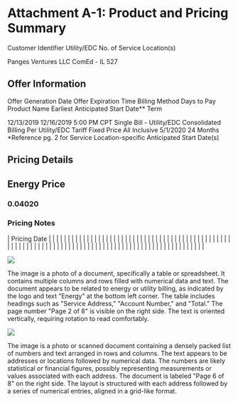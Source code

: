 # Attachment A-1: Product and Pricing Summary 

Customer Identifier
Utility/EDC
No. of Service Location(s)

Panges Ventures LLC
ComEd - IL
527

## Offer Information

Offer Generation Date
Offer Expiration Time
Billing Method
Days to Pay
Product Name
Earliest Anticipated Start Date**
Term

12/13/2019
12/16/2019 5:00 PM CPT
Single Bill - Utility/EDC Consolidated Billing
Per Utility/EDC Tariff
Fixed Price All Inclusive
$5 / 1 / 2020$
24 Months
*Reference pg. 2 for Service Location-specific Anticipated Start Date(s)

## Pricing Details

## Energy Price

### 0.04020

### Pricing Notes

| Pricing Date |  |  |  |  |  |  |  |  |  |  |  |  |  |  |  |  |  |  |  |  |  |  |  |  |  |  |  |  |  |  |  |  |  |  |  |  |  |  |  |  |  |  |  |  |  |  |  |  |  |  |  |  |  |  |  |  |  |  |  |  |  |  |  |  |  |  |  |  |  |  |  |  |  |  |  |  |  |  |  |  |  |  |  |  |  |  |  |  |  |  |  |  |  |  |  |  |  |  |  | 

![](images/img-0.jpeg)

The image is a photo of a document, specifically a table or spreadsheet. It contains multiple columns and rows filled with numerical data and text. The document appears to be related to energy or utility billing, as indicated by the logo and text "Energy" at the bottom left corner. The table includes headings such as "Service Address," "Account Number," and "Total." The page number "Page 2 of 8" is visible on the right side. The text is oriented vertically, requiring rotation to read comfortably.










![](images/img-1.jpeg)

The image is a photo or scanned document containing a densely packed list of numbers and text arranged in rows and columns. The text appears to be addresses or locations followed by numerical data. The numbers are likely statistical or financial figures, possibly representing measurements or values associated with each address. The document is labeled "Page 6 of 8" on the right side. The layout is structured with each address followed by a series of numerical entries, aligned in a grid-like format.






